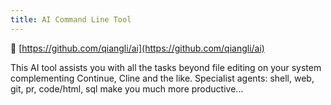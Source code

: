 ```yaml
---
title: AI Command Line Tool
---
```


🤖 [https://github.com/qiangli/ai](https://github.com/qiangli/ai)

This AI tool assists you with all the tasks beyond file editing on
your system complementing Continue, Cline and the like.
Specialist agents: shell, web, git, pr, code/html, sql make you much more productive...